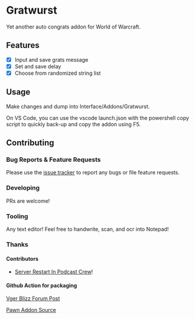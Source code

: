 # Gratwurst
Yet another auto congrats addon for World of Warcraft.

## Features

- [x] Input and save grats message
- [x] Set and save delay
- [x] Choose from randomized string list

## Usage

Make changes and dump into Interface/Addons/Gratwurst.

On VS Code, you can use the vscode launch.json with the powershell copy script to quickly back-up and copy the addon using F5.

## Contributing

### Bug Reports & Feature Requests

Please use the [issue tracker](https://github.com/bitobrian/Gratwurst/issues) to report any bugs or file feature requests.

### Developing

PRs are welcome!

### Tooling

Any text editor! Feel free to handwrite, scan, and ocr into Notepad!

### Thanks

#### Contributors

- [Server Restart In Podcast Crew](https://www.serverrestartin.com/)!

#### Github Action for packaging

[Vger Blizz Forum Post](https://us.forums.blizzard.com/en/wow/t/creating-addon-releases-with-github-actions/613424)

[Pawn Addon Source](https://github.com/VgerMods/Pawn)